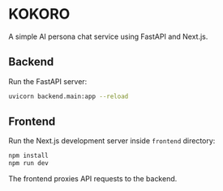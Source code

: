 # KOKORO

A simple AI persona chat service using FastAPI and Next.js.

## Backend

Run the FastAPI server:

```bash
uvicorn backend.main:app --reload
```

## Frontend

Run the Next.js development server inside `frontend` directory:

```bash
npm install
npm run dev
```

The frontend proxies API requests to the backend.
